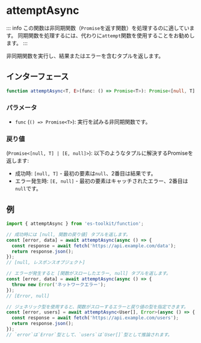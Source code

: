 # attemptAsync

::: info
この関数は非同期関数（`Promise`を返す関数）を処理するのに適しています。
同期関数を処理するには、代わりに`attempt`関数を使用することをお勧めします。
:::

非同期関数を実行し、結果またはエラーを含むタプルを返します。

## インターフェース

```typescript
function attemptAsync<T, E>(func: () => Promise<T>): Promise<[null, T] | [E, null]>;
```

### パラメータ

- `func` (`() => Promise<T>`): 実行を試みる非同期関数です。

### 戻り値

(`Promise<[null, T] | [E, null]>`): 以下のようなタプルに解決するPromiseを返します:

- 成功時: `[null, T]` - 最初の要素は`null`、2番目は結果です。
- エラー発生時: `[E, null]` - 最初の要素はキャッチされたエラー、2番目は`null`です。

## 例

```typescript
import { attemptAsync } from 'es-toolkit/function';

// 成功時には [null, 関数の戻り値] タプルを返します。
const [error, data] = await attemptAsync(async () => {
  const response = await fetch('https://api.example.com/data');
  return response.json();
});
// [null, レスポンスオブジェクト]

// エラーが発生すると [関数がスローしたエラー, null] タプルを返します。
const [error, data] = await attemptAsync(async () => {
  throw new Error('ネットワークエラー');
});
// [Error, null]

// ジェネリック型を使用すると、関数がスローするエラーと戻り値の型を指定できます。
const [error, users] = await attemptAsync<User[], Error>(async () => {
  const response = await fetch('https://api.example.com/users');
  return response.json();
});
// `error`は`Error`型として、`users`は`User[]`型として推論されます。
```

